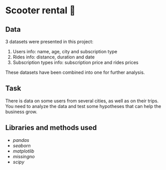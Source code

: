 # Scooter rental 🛴

## Data

3 datasets were presented in this project:

1) Users info: name, age, city and subscription type
2) Rides info: distance, duration and date
3) Subscription types info: subscription price and rides prices

These datasets have been combined into one for further analysis.

## Task

There is data on some users from several cities, as well as on their trips. You need to analyze the data and test some hypotheses that can help the business grow.

## Libraries and methods used

- *pandas*
- *seaborn*
- *matplotlib*
- *missingno*
- *scipy*
